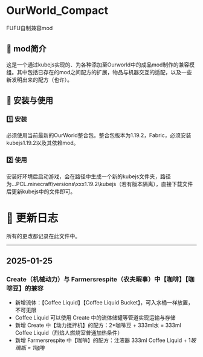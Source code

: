 # OurWorld_Compact
FUFU自制兼容mod

## 📌 mod简介
这是一个通过kubejs实现的、为各种添加至Ourworld中的成品mod制作的兼容模组。其中包括已存在的mod之间配方的扩展，物品与机器交互的适配，以及一些新发明出来的配方（也许）。

## 🔧 安装与使用
### 1️⃣ **安装**
必须使用当前最新的OurWorld整合包。整合包版本为1.19.2，Fabric，必须安装kubejs1.19.2以及其依赖mod。
### 2️⃣ **使用**
安装好环境后启动游戏，会在路径中生成一个新的kubejs文件夹，路径为...PCL\.minecraft\versions\xxx1.19.2\kubejs（若有版本隔离），直接下载文件后更新kubejs中的文件即可。

# 📝 更新日志

所有的更改都记录在此文件中。

---

## 2025-01-25
### Create（机械动力）与 Farmersrespite（农夫暇事）中【咖啡】【咖啡豆】的兼容
- 新增流体：【Coffee Liquid】【Coffee Liquid Bucket】，可入水桶一样放置，不可无限
- Coffee Liquid 可以使用 Create 中的流体储罐等管道实现运输与存储
- 新增 Create 中【动力搅拌机】的配方：2*咖啡豆 + 333ml水 = 333ml Coffee Liquid（烈焰人燃烧室普通加热条件）
- 新增 Farmersrespite 中【咖啡】的配方：注液器 333ml Coffee Liquid + 1*玻璃瓶 = 1*咖啡
